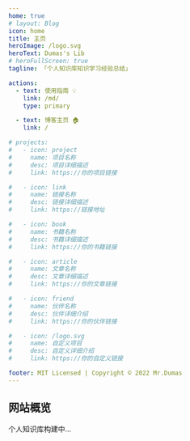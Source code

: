 ```yaml
---
home: true
# layout: Blog
icon: home
title: 主页
heroImage: /logo.svg
heroText: Dumas's Lib
# heroFullScreen: true
tagline: 「个人知识库知识学习经验总结」

actions:
  - text: 使用指南 💡
    link: /md/
    type: primary

  - text: 博客主页 🏠
    link: /

# projects:
#   - icon: project
#     name: 项目名称
#     desc: 项目详细描述
#     link: https://你的项目链接

#   - icon: link
#     name: 链接名称
#     desc: 链接详细描述
#     link: https://链接地址

#   - icon: book
#     name: 书籍名称
#     desc: 书籍详细描述
#     link: https://你的书籍链接

#   - icon: article
#     name: 文章名称
#     desc: 文章详细描述
#     link: https://你的文章链接

#   - icon: friend
#     name: 伙伴名称
#     desc: 伙伴详细介绍
#     link: https://你的伙伴链接

#   - icon: /logo.svg
#     name: 自定义项目
#     desc: 自定义详细介绍
#     link: https://你的自定义链接

footer: MIT Licensed | Copyright © 2022 Mr.Dumas
---
```


## 网站概览

个人知识库构建中...